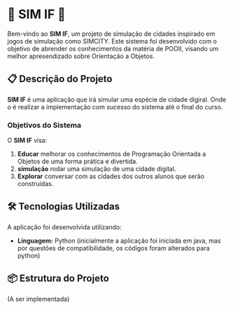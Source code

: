 # 🚀 SIM IF 🚀

Bem-vindo ao **SIM IF**, um projeto de simulação de cidades inspirado em jogos de simulação como SIMCITY. Este sistema foi desenvolvido com o objetivo de abrender os conhecimentos da matéria de POOII, visando um melhor apresendizado sobre Orientação a Objetos.

## 📋 Descrição do Projeto

**SIM IF** é uma aplicação que irá simular uma espécie de cidade digiral. Onde o é realizar a implementação com sucesso do sistema até o final do curso.

### Objetivos do Sistema

O **SIM IF** visa:

1. **Educar** melhorar os conhecimentos de Programação Orientada a Objetos de uma forma prática e divertida.
2. **simulação** rodar uma simulação de uma cidade digital.
3. **Explorar** conversar com as cidades dos outros alunos que serão construídas.

## 🛠️ Tecnologias Utilizadas

A aplicação foi desenvolvida utilizando:

- **Linguagem:** Python
(inicialmente a aplicação foi iniciada em java, mas por questões de compatibilidade, os códigos foram alterados para python)

## 📦 Estrutura do Projeto
(A ser implementada)
